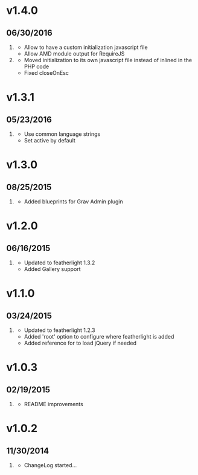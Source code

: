 # v1.4.0
## 06/30/2016

1. [](#new)
    * Allow to have a custom initialization javascript file
    * Allow AMD module output for RequireJS
1. [](#improved)
    * Moved initialization to its own javascript file instead of inlined in the PHP code
    * Fixed closeOnEsc

# v1.3.1
## 05/23/2016

1. [](#improved)
    * Use common language strings
    * Set active by default

# v1.3.0
## 08/25/2015

1. [](#improved)
    * Added blueprints for Grav Admin plugin

# v1.2.0
## 06/16/2015

1. [](#improved)
    * Updated to featherlight 1.3.2
    * Added Gallery support

# v1.1.0
## 03/24/2015

1. [](#improved)
    * Updated to featherlight 1.2.3
    * Added 'root' option to configure where featherlight is added
    * Added reference for to load jQuery if needed

# v1.0.3
## 02/19/2015

1. [](#improved)
    * README improvements

# v1.0.2
## 11/30/2014

1. [](#new)
    * ChangeLog started...
